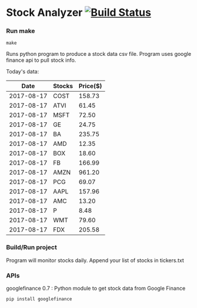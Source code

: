# Stock Analyzer [![Build Status](https://travis-ci.org/ogoyal/StockAnalyzer.svg?branch=master)](https://travis-ci.org/ogoyal/StockAnalyzer)

### Run make
```
make
```

Runs python program to produce a stock data csv file. Program uses google finance api to pull stock info.

Today's data:

| Date| Stocks| Price($) | 
| --- | --- | ---  | 
| 2017-08-17| COST| 158.73 | 
| 2017-08-17| ATVI| 61.45 | 
| 2017-08-17| MSFT| 72.50 | 
| 2017-08-17| GE| 24.75 | 
| 2017-08-17| BA| 235.75 | 
| 2017-08-17| AMD| 12.35 | 
| 2017-08-17| BOX| 18.60 | 
| 2017-08-17| FB| 166.99 | 
| 2017-08-17| AMZN| 961.20 | 
| 2017-08-17| PCG| 69.07 | 
| 2017-08-17| AAPL| 157.96 | 
| 2017-08-17| AMC| 13.20 | 
| 2017-08-17| P| 8.48 | 
| 2017-08-17| WMT| 79.60 | 
| 2017-08-17| FDX| 205.58 | 

### Build/Run project

Program will monitor stocks daily. Append your list of stocks in tickers.txt

### APIs
googlefinance 0.7 : Python module to get stock data from Google Finance

```
pip install googlefinance
```

